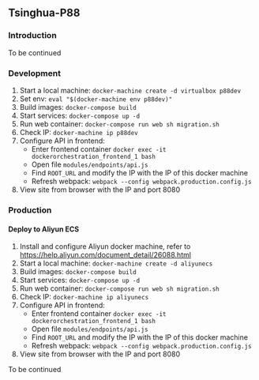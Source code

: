 ## Tsinghua-P88

### Introduction

To be continued

### Development

1. Start a local machine: `docker-machine create -d virtualbox p88dev`
2. Set env: `eval "$(docker-machine env p88dev)"`
3. Build images: `docker-compose build`
4. Start services: `docker-compose up -d`
5. Run web container: `docker-compose run web sh migration.sh`
6. Check IP: `docker-machine ip p88dev`
7. Configure API in frontend: 
    * Enter frontend container `docker exec -it dockerorchestration_frontend_1 bash`
    * Open file `modules/endpoints/api.js`
    * Find `ROOT_URL` and modify the IP with the IP of this docker machine
    * Refresh webpack: `webpack --config webpack.production.config.js`
8. View site from browser with the IP and port 8080


### Production

#### Deploy to Aliyun ECS
1. Install and configure Aliyun docker machine, refer to https://help.aliyun.com/document_detail/26088.html
2. Start a local machine: `docker-machine create -d aliyunecs`
3. Build images: `docker-compose build`
4. Start services: `docker-compose up -d`
5. Run web container: `docker-compose run web sh migration.sh`
6. Check IP: `docker-machine ip aliyunecs`
7. Configure API in frontend: 
    * Enter frontend container `docker exec -it dockerorchestration_frontend_1 bash`
    * Open file `modules/endpoints/api.js`
    * Find `ROOT_URL` and modify the IP with the IP of this docker machine
    * Refresh webpack: `webpack --config webpack.production.config.js`
8. View site from browser with the IP and port 8080


To be continued